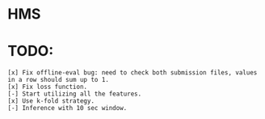 # HMS

# TODO:
    [x] Fix offline-eval bug: need to check both submission files, values in a row should sum up to 1.
    [x] Fix loss function.
    [-] Start utilizing all the features.
    [x] Use k-fold strategy.
    [-] Inference with 10 sec window.